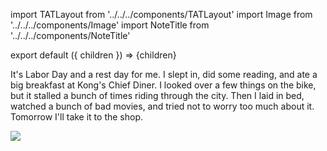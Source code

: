 import TATLayout from '../../../components/TATLayout'
import Image from '../../../components/Image'
import NoteTitle from '../../../components/NoteTitle'

export default ({ children }) => <TATLayout prev="2018-09-02" next="2018-09-04" >{children}</TATLayout>

<NoteTitle
  title="September 3, 2018 &mdash; Colorado"
  subtitle="0 miles"
/>

It's Labor Day and a rest day for me. I slept in, did some reading, and ate a big breakfast at Kong's Chief Diner. I looked over a few things on the bike, but it stalled a bunch of times riding through the city. Then I laid in bed, watched a bunch of bad movies, and tried not to worry too much about it. Tomorrow I'll take it to the shop.

<Image src="https://s3.amazonaws.com/tat.honkytonk.in/17/IMG_2885.jpg" />
